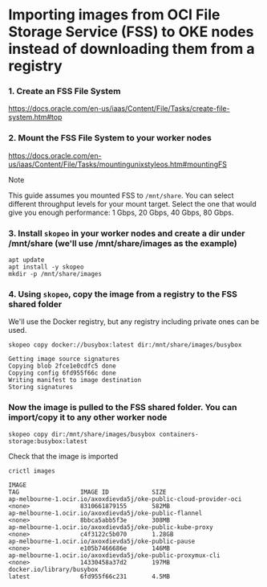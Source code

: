# Importing images from OCI File Storage Service (FSS) to OKE nodes instead of downloading them from a registry

### 1. Create an FSS File System
https://docs.oracle.com/en-us/iaas/Content/File/Tasks/create-file-system.htm#top

### 2. Mount the FSS File System to your worker nodes
https://docs.oracle.com/en-us/iaas/Content/File/Tasks/mountingunixstyleos.htm#mountingFS

> [!NOTE]  
> This guide assumes you mounted FSS to `/mnt/share`. You can select different throughput levels for your mount target. Select the one that would give you enough performance: 1 Gbps, 20 Gbps, 40 Gbps, 80 Gbps.


### 3. Install `skopeo` in your worker nodes and create a dir under /mnt/share (we'll use /mnt/share/images as the example)
```
apt update
apt install -y skopeo
mkdir -p /mnt/share/images
```
### 4. Using `skopeo`, copy the image from a registry to the FSS shared folder
We'll use the Docker registry, but any registry including private ones can be used.

```
skopeo copy docker://busybox:latest dir:/mnt/share/images/busybox

Getting image source signatures
Copying blob 2fce1e0cdfc5 done
Copying config 6fd955f66c done
Writing manifest to image destination
Storing signatures
```

### Now the image is pulled to the FSS shared folder. You can import/copy it to any other worker node

```
skopeo copy dir:/mnt/share/images/busybox containers-storage:busybox:latest
```

Check that the image is imported
```
crictl images

IMAGE                                                               TAG                 IMAGE ID            SIZE
ap-melbourne-1.ocir.io/axoxdievda5j/oke-public-cloud-provider-oci   <none>              8310661879155       582MB
ap-melbourne-1.ocir.io/axoxdievda5j/oke-public-flannel              <none>              8bbca5abb5f3e       308MB
ap-melbourne-1.ocir.io/axoxdievda5j/oke-public-kube-proxy           <none>              c4f3122c5b070       1.28GB
ap-melbourne-1.ocir.io/axoxdievda5j/oke-public-pause                <none>              e105b7466686e       146MB
ap-melbourne-1.ocir.io/axoxdievda5j/oke-public-proxymux-cli         <none>              14330458a37d2       197MB
docker.io/library/busybox                                           latest              6fd955f66c231       4.5MB
```
